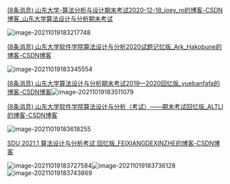 [(8条消息) 山东大学-算法分析与设计期末考试2020-12-18_joey_ro的博客-CSDN博客_山东大学算法设计与分析期末考试](https://blog.csdn.net/joey_ro/article/details/111403437?spm=1001.2101.3001.6650.2&utm_medium=distribute.pc_relevant.none-task-blog-2~default~CTRLIST~default-2.no_search_link&depth_1-utm_source=distribute.pc_relevant.none-task-blog-2~default~CTRLIST~default-2.no_search_link)

![image-20211019183217748](C:\Users\shizhengliang\AppData\Roaming\Typora\typora-user-images\image-20211019183217748.png)







[(8条消息) 山东大学软件学院算法设计与分析2020试题记忆版_Ark_Hakobune的博客-CSDN博客](https://blog.csdn.net/qq_39785656/article/details/117986393?utm_medium=distribute.pc_relevant.none-task-blog-2~default~baidujs_baidulandingword~default-0.no_search_link&spm=1001.2101.3001.4242.0)

![image-20211019183345554](C:\Users\shizhengliang\AppData\Roaming\Typora\typora-user-images\image-20211019183345554.png)





[(8条消息) 山东大学算法设计与分析期末考试2019—2020回忆版_yuebanfafa的博客-CSDN博客](https://blog.csdn.net/weixin_43371116/article/details/104736487)![image-20211019183511079](C:\Users\shizhengliang\AppData\Roaming\Typora\typora-user-images\image-20211019183511079.png)





[(8条消息) 山东大学软件学院算法设计与分析（考试）——期末考试回忆版_ALTLI的博客-CSDN博客](https://altli.blog.csdn.net/article/details/108437644?spm=1001.2101.3001.6650.6&utm_medium=distribute.pc_relevant.none-task-blog-2~default~BlogCommendFromBaidu~default-6.no_search_link&depth_1-utm_source=distribute.pc_relevant.none-task-blog-2~default~BlogCommendFromBaidu~default-6.no_search_link)

![image-20211019183618255](C:\Users\shizhengliang\AppData\Roaming\Typora\typora-user-images\image-20211019183618255.png)





[SDU 2021.1 算法设计与分析考试 回忆版_FEIXIANGDEXINZHE的博客-CSDN博客](https://blog.csdn.net/FEIXIANGDEXINZHE/article/details/112141016?spm=1001.2101.3001.6650.19&utm_medium=distribute.pc_relevant.none-task-blog-2~default~CTRLIST~default-19.no_search_link&depth_1-utm_source=distribute.pc_relevant.none-task-blog-2~default~CTRLIST~default-19.no_search_link)

![image-20211019183727584](C:\Users\shizhengliang\AppData\Roaming\Typora\typora-user-images\image-20211019183727584.png)![image-20211019183736128](C:\Users\shizhengliang\AppData\Roaming\Typora\typora-user-images\image-20211019183736128.png)![image-20211019183743869](C:\Users\shizhengliang\AppData\Roaming\Typora\typora-user-images\image-20211019183743869.png)

